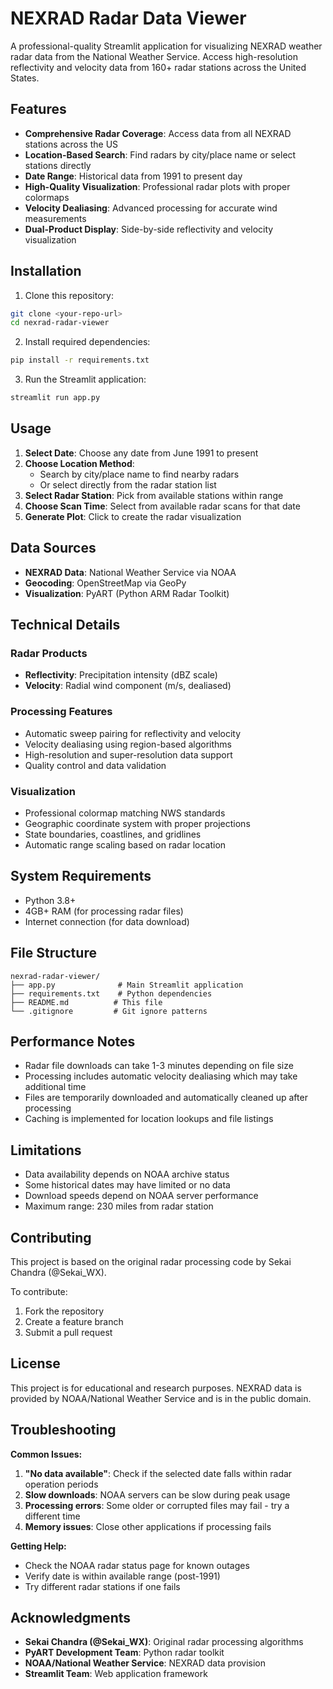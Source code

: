 # NEXRAD Radar Data Viewer

A professional-quality Streamlit application for visualizing NEXRAD weather radar data from the National Weather Service. Access high-resolution reflectivity and velocity data from 160+ radar stations across the United States.

## Features

- **Comprehensive Radar Coverage**: Access data from all NEXRAD stations across the US
- **Location-Based Search**: Find radars by city/place name or select stations directly
- **Date Range**: Historical data from 1991 to present day
- **High-Quality Visualization**: Professional radar plots with proper colormaps
- **Velocity Dealiasing**: Advanced processing for accurate wind measurements
- **Dual-Product Display**: Side-by-side reflectivity and velocity visualization

## Installation

1. Clone this repository:
```bash
git clone <your-repo-url>
cd nexrad-radar-viewer
```

2. Install required dependencies:
```bash
pip install -r requirements.txt
```

3. Run the Streamlit application:
```bash
streamlit run app.py
```

## Usage

1. **Select Date**: Choose any date from June 1991 to present
2. **Choose Location Method**:
   - Search by city/place name to find nearby radars
   - Or select directly from the radar station list
3. **Select Radar Station**: Pick from available stations within range
4. **Choose Scan Time**: Select from available radar scans for that date
5. **Generate Plot**: Click to create the radar visualization

## Data Sources

- **NEXRAD Data**: National Weather Service via NOAA
- **Geocoding**: OpenStreetMap via GeoPy
- **Visualization**: PyART (Python ARM Radar Toolkit)

## Technical Details

### Radar Products
- **Reflectivity**: Precipitation intensity (dBZ scale)
- **Velocity**: Radial wind component (m/s, dealiased)

### Processing Features
- Automatic sweep pairing for reflectivity and velocity
- Velocity dealiasing using region-based algorithms
- High-resolution and super-resolution data support
- Quality control and data validation

### Visualization
- Professional colormap matching NWS standards
- Geographic coordinate system with proper projections
- State boundaries, coastlines, and gridlines
- Automatic range scaling based on radar location

## System Requirements

- Python 3.8+
- 4GB+ RAM (for processing radar files)
- Internet connection (for data download)

## File Structure

```
nexrad-radar-viewer/
├── app.py              # Main Streamlit application
├── requirements.txt    # Python dependencies
├── README.md          # This file
└── .gitignore         # Git ignore patterns
```

## Performance Notes

- Radar file downloads can take 1-3 minutes depending on file size
- Processing includes automatic velocity dealiasing which may take additional time
- Files are temporarily downloaded and automatically cleaned up after processing
- Caching is implemented for location lookups and file listings

## Limitations

- Data availability depends on NOAA archive status
- Some historical dates may have limited or no data
- Download speeds depend on NOAA server performance
- Maximum range: 230 miles from radar station

## Contributing

This project is based on the original radar processing code by Sekai Chandra (@Sekai_WX). 

To contribute:
1. Fork the repository
2. Create a feature branch
3. Submit a pull request

## License

This project is for educational and research purposes. NEXRAD data is provided by NOAA/National Weather Service and is in the public domain.

## Troubleshooting

**Common Issues:**

1. **"No data available"**: Check if the selected date falls within radar operation periods
2. **Slow downloads**: NOAA servers can be slow during peak usage
3. **Processing errors**: Some older or corrupted files may fail - try a different time
4. **Memory issues**: Close other applications if processing fails

**Getting Help:**
- Check the NOAA radar status page for known outages
- Verify date is within available range (post-1991)
- Try different radar stations if one fails

## Acknowledgments

- **Sekai Chandra (@Sekai_WX)**: Original radar processing algorithms
- **PyART Development Team**: Python radar toolkit
- **NOAA/National Weather Service**: NEXRAD data provision
- **Streamlit Team**: Web application framework